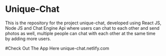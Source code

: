 # Unique-Chat
This is the repository for the project unique-chat, developed using React JS, Node JS and Chat Engine Api where users can chat to each other and send photos as well, multiple people can chat with each other at the same time by adding more users.

#Check Out The App Here
unique-chat.netlify.com
